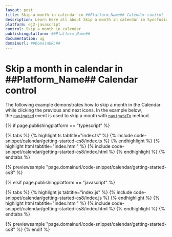 ```yaml
---
layout: post
title: Skip a month in calendar in ##Platform_Name## Calendar control | Syncfusion
description: Learn here all about Skip a month in calendar in Syncfusion ##Platform_Name## Calendar control of Syncfusion Essential JS 2 and more.
platform: ej2-javascript
control: Skip a month in calendar 
publishingplatform: ##Platform_Name##
documentation: ug
domainurl: ##DomainURL##
---
```


# Skip a month in calendar in ##Platform_Name## Calendar control

The following example demonstrates how to skip a month in the Calendar while clicking the previous and next icons. In the example below,  the [`navigated`](../../api/calendar#navigated) event is used to skip a month with [`navigateTo`](../../api/calendar#navigateto) method.

{% if page.publishingplatform == "typescript" %}

 {% tabs %}
{% highlight ts tabtitle="index.ts" %}
{% include code-snippet/calendar/getting-started-cs8/index.ts %}
{% endhighlight %}
{% highlight html tabtitle="index.html" %}
{% include code-snippet/calendar/getting-started-cs8/index.html %}
{% endhighlight %}
{% endtabs %}
        
{% previewsample "page.domainurl/code-snippet/calendar/getting-started-cs8" %}

{% elsif page.publishingplatform == "javascript" %}

{% tabs %}
{% highlight js tabtitle="index.js" %}
{% include code-snippet/calendar/getting-started-cs8/index.js %}
{% endhighlight %}
{% highlight html tabtitle="index.html" %}
{% include code-snippet/calendar/getting-started-cs8/index.html %}
{% endhighlight %}
{% endtabs %}

{% previewsample "page.domainurl/code-snippet/calendar/getting-started-cs8" %}
{% endif %}

